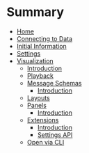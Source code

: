 # Summary

- [Home](./home.md)
- [Connecting to Data](connecting-to-data.md)
- [Initial Information](./initial-information.md)
- [Settings](./settings.md)
- [Visualization]()
  - [Introduction](./visualization-introduction.md)
  - [Playback](./visualization-playback.md)
  - [Message Schemas]()
    - [Introduction](./visualization-message-schemas-introduction.md)
  - [Layouts](./visualization-layouts.md)
  - [Panels]()
    - [Introduction](./visualization-panels-introduction.md)
  - [Extensions]()
    - [Introduction](./visualization-extensions-introduction.md)
    - [Settings API](./visualization-extensions-settings-api.md)
  - [Open via CLI](./visualization-open-via-cli.md)
